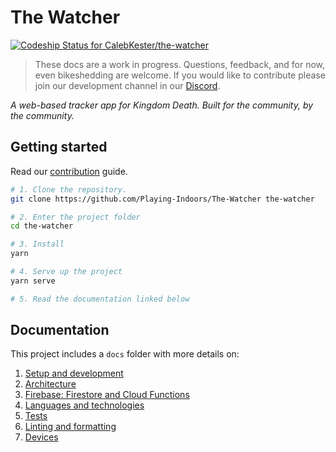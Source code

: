 # The Watcher

[ ![Codeship Status for CalebKester/the-watcher](https://app.codeship.com/projects/256099e0-226f-0136-814b-0e2734058456/status?branch=master)](https://app.codeship.com/projects/286018)

> These docs are a work in progress. Questions, feedback, and for now, even bikeshedding are welcome. If you would like to contribute please join our development channel in our [Discord](https://discordapp.com/invite/jBPFyBG).

_A web-based tracker app for Kingdom Death. Built for the community, by the community._

## Getting started

Read our [contribution](docs/contributing.md) guide.

```bash
# 1. Clone the repository.
git clone https://github.com/Playing-Indoors/The-Watcher the-watcher

# 2. Enter the project folder
cd the-watcher

# 3. Install
yarn

# 4. Serve up the project
yarn serve

# 5. Read the documentation linked below
```

## Documentation

This project includes a `docs` folder with more details on:

1.  [Setup and development](docs/development.md)
2.  [Architecture](docs/architecture.md)
3.  [Firebase: Firestore and Cloud Functions](docs/firebase.md)
4.  [Languages and technologies](docs/tech.md)
5.  [Tests](docs/tests.md)
6.  [Linting and formatting](docs/linting.md)
7.  [Devices](docs/devices.md)
